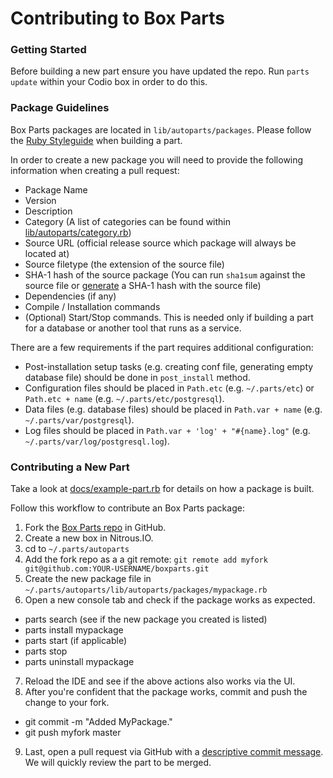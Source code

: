 # Contributing to Box Parts

### Getting Started

Before building a new part ensure you have updated the repo. Run `parts update` within your Codio box in order to do this.

### Package Guidelines

Box Parts packages are located in `lib/autoparts/packages`. Please follow the [Ruby Styleguide](https://github.com/styleguide/ruby) when building a part.

In order to create a new package you will need to provide the following information when creating a pull request:

* Package Name
* Version
* Description
* Category (A list of categories can be found within [lib/autoparts/category.rb](https://github.com/codio/boxparts/blob/master/lib/autoparts/category.rb))
* Source URL (official release source which package will always be located at)
* Source filetype (the extension of the source file)
* SHA-1 hash of the source package (You can run `sha1sum` against the source file or [generate](http://hash.online-convert.com/sha1-generator) a SHA-1 hash with the source file)
* Dependencies (if any)
* Compile / Installation commands
* (Optional) Start/Stop commands. This is needed only if building a part for a database or another tool that runs as a service.

There are a few requirements if the part requires additional configuration:

* Post-installation setup tasks (e.g. creating conf file, generating empty database file) should be done in `post_install` method.
* Configuration files should be placed in `Path.etc` (e.g. `~/.parts/etc`) or `Path.etc + name` (e.g. `~/.parts/etc/postgresql`).
* Data files (e.g. database files) should be placed in `Path.var + name` (e.g. `~/.parts/var/postgresql`).
* Log files should be placed in `Path.var + 'log' + "#{name}.log"` (e.g. `~/.parts/var/log/postgresql.log`).

### Contributing a New Part

Take a look at [docs/example-part.rb](https://github.com/codio/boxparts/tree/master/docs/example-part.rb) for details on how a package is built.

Follow this workflow to contribute an Box Parts package:

1. Fork the [Box Parts repo](https://github.com/codio/boxparts) in GitHub.
2. Create a new box in Nitrous.IO.
3. cd to `~/.parts/autoparts`
4. Add the fork repo as a a git remote: `git remote add myfork git@github.com:YOUR-USERNAME/boxparts.git`
5. Create the new package file in `~/.parts/autoparts/lib/autoparts/packages/mypackage.rb`
6. Open a new console tab and check if the package works as expected.
  * parts search (see if the new package you created is listed)
  * parts install mypackage
  * parts start (if applicable)
  * parts stop
  * parts uninstall mypackage
7. Reload the IDE and see if the above actions also works via the UI.
8. After you're confident that the package works, commit and push the change to your fork.
  * git commit -m "Added MyPackage."
  * git push myfork master
9. Last, open a pull request via GitHub with a [descriptive commit message](http://robots.thoughtbot.com/5-useful-tips-for-a-better-commit-message). We will quickly review the part to be merged.
